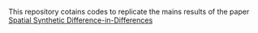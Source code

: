 This repository cotains codes to replicate the mains results of the paper [Spatial Synthetic Difference-in-Differences](https://papers.ssrn.com/sol3/papers.cfm?abstract_id=4736857)
